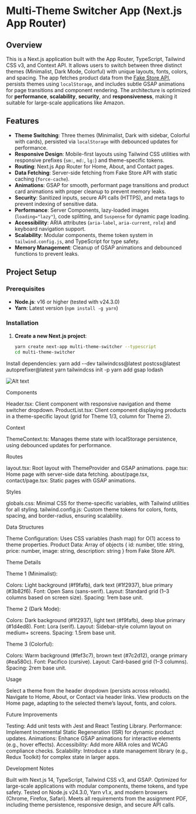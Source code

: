 # Multi-Theme Switcher App (Next.js App Router)

## Overview

This is a Next.js application built with the App Router, TypeScript, Tailwind CSS v3, and Context API. It allows users to switch between three distinct themes (Minimalist, Dark Mode, Colorful) with unique layouts, fonts, colors, and spacing. The app fetches product data from the [Fake Store API](https://fakestoreapi.com), persists themes using `localStorage`, and includes subtle GSAP animations for page transitions and component rendering. The architecture is optimized for **performance**, **scalability**, **security**, and **responsiveness**, making it suitable for large-scale applications like Amazon.

## Features

- **Theme Switching**: Three themes (Minimalist, Dark with sidebar, Colorful with cards), persisted via `localStorage` with debounced updates for performance.
- **Responsive Design**: Mobile-first layouts using Tailwind CSS utilities with responsive prefixes (`sm:`, `md:`, `lg:`) and theme-specific tokens.
- **Routing**: Next.js App Router for Home, About, and Contact pages.
- **Data Fetching**: Server-side fetching from Fake Store API with static caching (`force-cache`).
- **Animations**: GSAP for smooth, performant page transitions and product card animations with proper cleanup to prevent memory leaks.
- **Security**: Sanitized inputs, secure API calls (HTTPS), and meta tags to prevent indexing of sensitive data.
- **Performance**: Server Components, lazy-loaded images (`loading="lazy"`), code splitting, and `Suspense` for dynamic page loading.
- **Accessibility**: ARIA attributes (`aria-label`, `aria-current`, `role`) and keyboard navigation support.
- **Scalability**: Modular components, theme token system in `tailwind.config.js`, and TypeScript for type safety.
- **Memory Management**: Cleanup of GSAP animations and debounced functions to prevent leaks.

## Project Setup

### Prerequisites

- **Node.js**: v16 or higher (tested with v24.3.0)
- **Yarn**: Latest version (`npm install -g yarn`)

### Installation

1. **Create a new Next.js project**:
   ```bash
   yarn create next-app multi-theme-switcher --typescript
   cd multi-theme-switcher


Install dependencies:
yarn add --dev tailwindcss@latest postcss@latest autoprefixer@latest
yarn tailwindcss init -p
yarn add gsap lodash


![Alt text](./public/image.webp)

Components

Header.tsx: Client component with responsive navigation and theme switcher dropdown.
ProductList.tsx: Client component displaying products in a theme-specific layout (grid for Theme 1/3, column for Theme 2).

Context

ThemeContext.ts: Manages theme state with localStorage persistence, using debounced updates for performance.

Routes

layout.tsx: Root layout with ThemeProvider and GSAP animations.
page.tsx: Home page with server-side data fetching.
about/page.tsx, contact/page.tsx: Static pages with GSAP animations.

Styles

globals.css: Minimal CSS for theme-specific variables, with Tailwind utilities for all styling.
tailwind.config.js: Custom theme tokens for colors, fonts, spacing, and border-radius, ensuring scalability.

Data Structures

Theme Configuration: Uses CSS variables (hash map) for O(1) access to theme properties.
Product Data: Array of objects { id: number, title: string, price: number, image: string, description: string } from Fake Store API.

Theme Details

Theme 1 (Minimalist):

Colors: Light background (#f9fafb), dark text (#1f2937), blue primary (#3b82f6).
Font: Open Sans (sans-serif).
Layout: Standard grid (1–3 columns based on screen size).
Spacing: 1rem base unit.


Theme 2 (Dark Mode):

Colors: Dark background (#1f2937), light text (#f9fafb), deep blue primary (#1d4ed8).
Font: Lora (serif).
Layout: Sidebar-style column layout on medium+ screens.
Spacing: 1.5rem base unit.


Theme 3 (Colorful):

Colors: Warm background (#fef3c7), brown text (#7c2d12), orange primary (#ea580c).
Font: Pacifico (cursive).
Layout: Card-based grid (1–3 columns).
Spacing: 2rem base unit.



Usage

Select a theme from the header dropdown (persists across reloads).
Navigate to Home, About, or Contact via header links.
View products on the Home page, adapting to the selected theme’s layout, fonts, and colors.


Future Improvements

Testing: Add unit tests with Jest and React Testing Library.
Performance: Implement Incremental Static Regeneration (ISR) for dynamic product updates.
Animations: Enhance GSAP animations for interactive elements (e.g., hover effects).
Accessibility: Add more ARIA roles and WCAG compliance checks.
Scalability: Introduce a state management library (e.g., Redux Toolkit) for complex state in larger apps.

Development Notes

Built with Next.js 14, TypeScript, Tailwind CSS v3, and GSAP.
Optimized for large-scale applications with modular components, theme tokens, and type safety.
Tested on Node.js v24.3.0, Yarn v1.x, and modern browsers (Chrome, Firefox, Safari).
Meets all requirements from the assignment PDF, including theme persistence, responsive design, and secure API calls.


